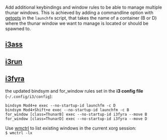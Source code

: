 Add additional keybindings and window rules to be able to manage multiple thunar windows. This is achieved by adding a commandline option with [getopts] in the `launchfm` script, that takes the name of a container (B or D) where the thunar window we want to manage is located or should be spawned to.  

## [i3ass]  
## [i3run]  
## [i3fyra]  

the updated bindsym and for_window rules set in the **i3 config file** (`~/.config/i3/config`):  

```text
bindsym Mod4+e exec --no-startup-id launchfm -c D
bindsym Mod4+Shift+e exec --no-startup-id launchfm -c B
for_window [class=ThunarB] exec --no-startup-id i3fyra --move B
for_window [class=ThunarD] exec --no-startup-id i3fyra --move D
```

Use [wmctrl] to list existing windows in the current xorg session:  
`$ wmctrl -lx`  

[wmctrl]: https://sites.google.com/site/tstyblo/wmctrl
[getopts]: https://en.wikipedia.org/wiki/Getopts
[i3run]: https://github.com/budlabs/i3ass/wiki/17AS_i3run
[i3fyra]: https://github.com/budlabs/i3ass/wiki/11AS_i3fyra
[i3ass]: https://github.com/budlabs/i3ass
